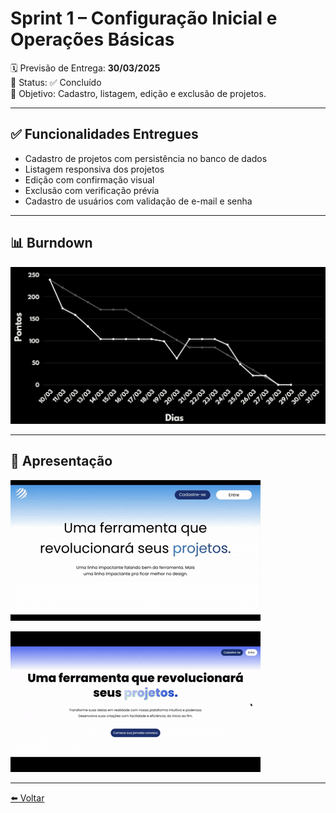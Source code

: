 # Sprint 1 – Configuração Inicial e Operações Básicas

🗓 Previsão de Entrega: **30/03/2025**  
📌 Status: ✅ Concluído  
🎯 Objetivo: Cadastro, listagem, edição e exclusão de projetos.

---

## ✅ Funcionalidades Entregues

- Cadastro de projetos com persistência no banco de dados
- Listagem responsiva dos projetos
- Edição com confirmação visual
- Exclusão com verificação prévia
- Cadastro de usuários com validação de e-mail e senha

---

## 📊 Burndown

![Burndown Chart Sprint 1](../assets/images/sprint-1-burndown.jpg)

---

## 🎥 Apresentação

![Apresentação Figma](../assets/gifs/figma-demo.gif)

![Apresentação Sprint 1](../assets/gifs/sprint-1-demo.gif)

---

[⬅️ Voltar](https://github.com/CODEPLAY-Fatec/API-ADS-4-Sem-Fatec)
